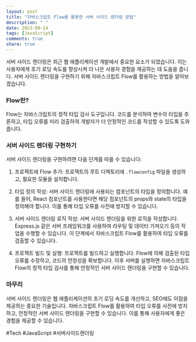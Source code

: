 ```yaml
---
layout: post
title: "자바스크립트 Flow를 활용한 서버 사이드 렌더링 방법"
description: " "
date: 2023-09-14
tags: [JavaScript]
comments: true
share: true
---
```


서버 사이드 렌더링은 최근 웹 애플리케이션 개발에서 중요한 요소가 되었습니다. 이는 사용자에게 초기 로딩 속도를 향상시켜 더 나은 사용자 경험을 제공하는 데 도움을 줍니다. 서버 사이드 렌더링을 구현하기 위해 자바스크립트 Flow를 활용하는 방법을 알아보겠습니다.

### Flow란?

Flow는 자바스크립트의 정적 타입 검사 도구입니다. 코드를 분석하여 변수의 타입을 추론하고, 타입 오류를 미리 검출하여 개발자가 더 안정적인 코드를 작성할 수 있도록 도와줍니다.

### 서버 사이드 렌더링 구현하기

서버 사이드 렌더링을 구현하려면 다음 단계를 따를 수 있습니다:

1. 프로젝트에 Flow 추가: 프로젝트의 루트 디렉토리에 `.flowconfig` 파일을 생성하고, 필요한 모듈을 설치합니다.

2. 타입 정의 작성: 서버 사이드 렌더링에 사용되는 컴포넌트의 타입을 정의합니다. 예를 들어, React 컴포넌트를 사용한다면 해당 컴포넌트의 props와 state의 타입을 정의해야 합니다. 이를 통해 타입 오류를 사전에 방지할 수 있습니다.

3. 서버 사이드 렌더링 로직 작성: 서버 사이드 렌더링을 위한 로직을 작성합니다. Express.js 같은 서버 프레임워크를 사용하여 라우팅 및 데이터 가져오기 등의 작업을 수행할 수 있습니다. 이 단계에서 자바스크립트 Flow를 활용하여 타입 오류를 검출할 수 있습니다.

4. 프로젝트 빌드 및 실행: 프로젝트를 빌드하고 실행합니다. Flow에 의해 검출된 타입 오류를 수정하고, 코드의 안정성을 확보합니다. 이후 서버를 실행하면 자바스크립트 Flow의 정적 타입 검사를 통해 안정적인 서버 사이드 렌더링을 구현할 수 있습니다.

### 마무리

서버 사이드 렌더링은 웹 애플리케이션의 초기 로딩 속도를 개선하고, SEO에도 이점을 제공하는 중요한 기술입니다. 자바스크립트 Flow를 활용하여 타입 오류를 사전에 방지하고, 안정적인 서버 사이드 렌더링을 구현할 수 있습니다. 이를 통해 사용자에게 좋은 경험을 제공할 수 있습니다.

#Tech #JavaScript #서버사이드렌더링